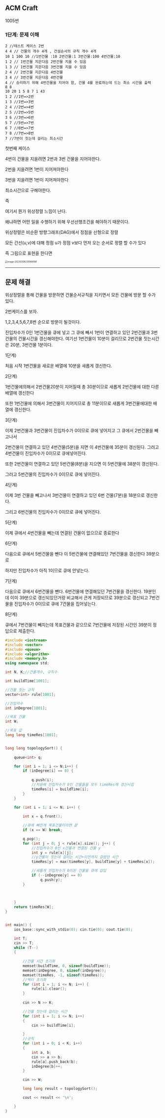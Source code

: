 <h2>ACM Craft</h2>

1005번



<h3>1단계: 문제 이해</h3>



```
2 //테스트 케이스 2번
4 4 // 건물의 개수 4개 , 건설순서의 규칙 개수 4개
10 1 100 10 //1번건물 :10 2번건물:1 3번건물:100 4번건물:10
1 2 // 1번건물 지은다음 2번건물 지을 수 있음
1 3 // 1번건물 지은다음 3번건물 지을 수 있음
2 4 // 2번건물 지은다음 4번건물
3 4 // 3번건물 지은다음 4번건물
4 // 승리하기 위해 4번건물을 지어야 함, 건물 4를 완료하는데 드는 최소 시간을 출력
8 8 
10 20 1 5 8 7 1 43
1 2 //1번=>2번
1 3 //1번=>3번
2 4 //2번=>4번
2 5 //2번=>5번
3 6 //3번=>6번
5 7 //5번=>7번
6 7 //6번=>7번
7 8 //7번=>8번
7 //7번이 짓는데 걸리는 최소시간
```

첫번째 케이스

4번이 건물을 지을려면 2번과 3번 건물을 지어야한다.

2번을 지을려면 1번이 지어져야한다

3번을 지을려면 1번이 지어져야한다

최소시간으로 구해야한다.



즉

여기서 뭔가 위상정렬 느낌이 난다.

왜냐하면 어떤 일을 수행하기 위해 우선선행조건을 해야하기 때문이다.

위상정렬은 비순환 방향그래프(DAG)에서 정점을 선형으로 정렬

모든 간선(u,v)에 대해 정점 u가 정점 v보다 먼저 오는 순서로 정렬 할 수가 있다

즉 그림으로 표현을 한다면

<img src="C:\Users\mazin\AppData\Roaming\Typora\typora-user-images\image-20230308230944561.png" alt="image-20230308230944561" style="zoom: 50%;" />

---

<h2>문제 해결</h2>

위상정렬을 통해 건물을 방문하면 건물순서규칙을 지키면서 모든 건물에 방문 할 수가 있다.



2번케이스를 보자.

1,2,3,4,5,6,7,8번 순으로 방문이 될것이다.

진입차수가 0인 1번건물을 큐에 넣고 그 큐에 빼서 1번이 연결하고 있던 2번건물과 3번건물의 건물시간을 갱신해야한다. 여기선 1번건물이 10분이 걸리므로 2번건물 짓는시간은 20분, 3번건물 1분이다.

1단계)

처음 시작 1번건물을 새로운 배열에 10분을 새롭게 갱신한다.

2단계)

1번건물에의해서 2번건물20분이 지어질때 총 30분이므로 새롭게 2번건물에 대한 다른 배열에 갱신한다 

또한 1번건물에 의해서 3번건물이 지어지므로 총 11분이므로 새롭게 3번건물에대한 배열에 갱신한다.

3단계)

이제 2번건물과 3번건물이 진입차수가 0이므로 큐에 넣어지고 그 큐에서 2번건물을 빼고나서

2번건물이 연결하고 있던 4번건물(5분)을 지면 이 4번건물에 35분이 갱신된다. 그러고 4번건물이 진입차수가 0이므로 큐에넣어진다.

또한 2번건물이 연결하고 있던 5번건물(8분)을 지으면 이 5번건물에 38분이 갱신된다.

그러고 5번건물의 진입차수가 0이므로 큐에 넣어진다.

4단계)

이제 3번 건물을 빼고나서 3번건물이 연결하고 있던 6번 건물(7분)을 18분으로 갱신한다.

그리고 6번건물의 진입차수가 0이므로 큐에 넣어진다.

5단계)

이제 큐에서 4번건물을 빼는데 연결된 건물이 없으므로 종료한다

6단계)

다음으로 큐에서 5번건물을 뺀다 이 5번건물에 연결해있던 7번건물을 갱신한다 39분으로

하지만 진입차수가 아직 1이므로 큐에 안넣는다.

7단계)

다음으로 큐에서 6번건물을 뺀다. 6번건물에 연결해있던 7번건물을 갱신한다. 19분인데 이미 39분으로 갱신되있던거랑 비교해서 큰게 저장되므로 39분으로 갱신되고 7번건물을 진입차수가 0이므로 큐에 7건물을 집어넣는다.

8단계)

큐에서 7번건물이 빼지는데 목표건물과 같으므로 7번건물에 저장된 시간인 39분이 정답으로 제출한다.





```c++
#include <iostream>
#include <vector>
#include <queue>
#include <algorithm>
#include <memory.h>
using namespace std;

int N, K;//건물개수, 규칙수

int buildTime[1001];

//건물 짓는 규칙
vector<int> rule[1001];

//진입차수
int inDegree[1001];

//목표 건물
int W;

//목표 값
long long timeRes[1001];


long long topologySort() {
	
	queue<int> q;

	for (int i = 1; i <= N;i++) {
		if (inDegree[i] == 0) {
			
			q.push(i);
			//처음에 진입차수가 0인 건물들을 모두 timeRes에 갱신시킴
			timeRes[i] = buildTime[i];
		}
	}

	for (int i = 1; i <= N; i++) {
		
		int x = q.front();

		//큐에 빠진게 목표건물이라면 끝
		if (x == W) break;

		q.pop();
		for (int j = 0; j < rule[x].size(); j++) {
			//진입차수가 0인 x건물과 연결된 건물 y
			int y = rule[x][j];
			//y건물이 짓는데 걸리는 시간+이전까지 걸렸던 시간
			timeRes[y] = max(timeRes[y], buildTime[y] + timeRes[x]);

			//새롭게 진입차수가 0이된 건물을 큐에 삽입
			if (--inDegree[y] == 0)
				q.push(y);
		}
		
			

	}
	return timeRes[W];
}


int main() {
	ios_base::sync_with_stdio(0); cin.tie(0); cout.tie(0);

	int T;
	cin >> T;
	while (T--)
	{
		
		//건물 시간 초기화
		memset(buildTime, 0, sizeof(buildTime));
		memset(inDegree, 0, sizeof(inDegree));
		memset(timeRes, -1, sizeof(timeRes));
		//벡터 초기화
		for (int i = 1; i <= N; i++) {
			rule[i].clear();
		}
		
		cin >> N >> K;

		//건물 짓는데 걸리는 시간
		for (int i = 1; i <= N; i++)
		{
			cin >> buildTime[i];

		}
		//규칙 
		for (int i = 0; i < K; i++)
		{
			int a, b;
			cin >> a >> b;
			rule[a].push_back(b);
			inDegree[b]++;
		}

		cin >> W;

		long long result = topologySort();

		cout << result << '\n';

	}
}
```

